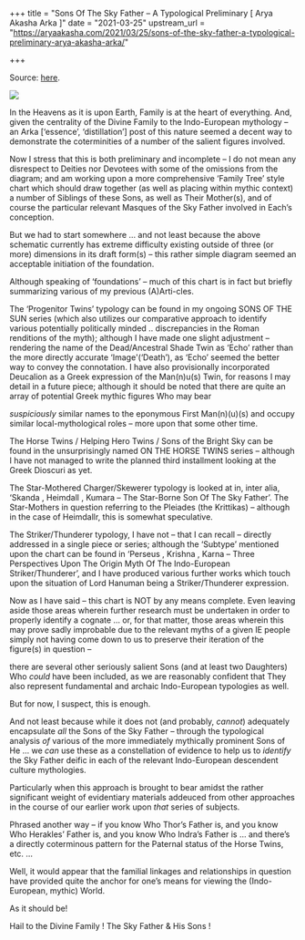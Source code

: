 +++
title = "Sons Of The Sky Father – A Typological Preliminary [ Arya Akasha Arka ]"
date = "2021-03-25"
upstream_url = "https://aryaakasha.com/2021/03/25/sons-of-the-sky-father-a-typological-preliminary-arya-akasha-arka/"

+++

Source: [here](https://aryaakasha.com/2021/03/25/sons-of-the-sky-father-a-typological-preliminary-arya-akasha-arka/).

![](https://aryaakasha.files.wordpress.com/2021/03/arya-akasha-sons-of-the-sky-father-typology-diagram.png?w=1024)

In the Heavens as it is upon Earth, Family is at the heart of everything. And, given the centrality of the Divine Family to the Indo-European mythology – an Arka \[‘essence’, ‘distillation’\] post of this nature seemed a decent way to demonstrate the coterminities of a number of the salient figures involved.

Now I stress that this is both preliminary and incomplete – I do not mean any disrespect to Deities nor Devotees with some of the omissions from the diagram; and am working upon a more comprehensive ‘Family Tree’ style chart which should draw together (as well as placing within mythic context) a number of Siblings of these Sons, as well as Their Mother(s), and of course the particular relevant Masques of the Sky Father involved in Each’s conception.

But we had to start somewhere … and not least because the above schematic currently has extreme difficulty existing outside of three (or more) dimensions in its draft form(s) – this rather simple diagram seemed an acceptable initiation of the foundation.

Although speaking of ‘foundations’ – much of this chart is in fact but briefly summarizing various of my previous (A)Arti-cles.

The ‘Progenitor Twins’ typology can be found in my ongoing SONS OF THE SUN series (which also utilizes our comparative approach to identify various potentially politically minded .. discrepancies in the Roman renditions of the myth); although I have made one slight adjustment – rendering the name of the Dead/Ancestral Shade Twin as ‘Echo’ rather than the more directly accurate ‘Image'(‘Death’), as ‘Echo’ seemed the better way to convey the connotation. I have also provisionally incorporated Deucalion as a Greek expression of the Man(n)u(s) Twin, for reasons I may detail in a future piece; although it should be noted that there are quite an array of potential Greek mythic figures Who may bear

*suspiciously* similar names to the eponymous First Man(n)(u)(s) and
occupy similar local-mythological roles – more upon that some other time.

The Horse Twins / Helping Hero Twins / Sons of the Bright Sky can be found in the unsurprisingly named ON THE HORSE TWINS series – although I have not managed to write the planned third installment looking at the Greek Dioscuri as yet.

The Star-Mothered Charger/Skewerer typology is looked at in, inter alia, ‘Skanda , Heimdall , Kumara – The Star-Borne Son Of The Sky Father’. The Star-Mothers in question referring to the Pleiades (the Krittikas) – although in the case of Heimdallr, this is somewhat speculative.

The Striker/Thunderer typology, I have not – that I can recall – directly addressed in a single piece or series; although the ‘Subtype’ mentioned upon the chart can be found in ‘Perseus , Krishna , Karna – Three Perspectives Upon The Origin Myth Of The Indo-European Striker/Thunderer’, and I have produced various further works which touch upon the situation of Lord Hanuman being a Striker/Thunderer expression.

Now as I have said – this chart is NOT by any means complete. Even leaving aside those areas wherein further research must be undertaken in order to properly identify a cognate … or, for that matter, those areas wherein this may prove sadly improbable due to the relevant myths of a given IE people simply not having come down to us to preserve their iteration of the figure(s) in question –

there are several other seriously salient Sons (and at least two Daughters) Who *could* have been included, as we are reasonably confident that They also represent fundamental and archaic Indo-European typologies as well.

But for now, I suspect, this is enough.

And not least because while it does not (and probably, *cannot*) adequately encapsulate *all* the Sons of the Sky Father – through the typological analysis *of* various of the more immediately mythically prominent Sons of He … we *can* use these as a constellation of evidence to help us to *identify* the Sky Father deific in each of the relevant Indo-European descendent culture mythologies.

Particularly when this approach is brought to bear amidst the rather significant weight of evidentiary materials addeuced from other approaches in the course of our earlier work upon *that* series of subjects.

Phrased another way – if you know Who Thor’s Father is, and you know Who Herakles’ Father is, and you know Who Indra’s Father is … and there’s a directly coterminous pattern for the Paternal status of the Horse Twins, etc. …

Well, it would appear that the familial linkages and relationships in question have provided quite the anchor for one’s means for viewing the (Indo-European, mythic) World.

As it should be!

Hail to the Divine Family ! The Sky Father & His Sons !